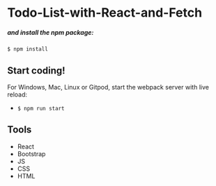 # Todo-List-with-React-and-Fetch


##### and install the npm package:
```
$ npm install
```

## Start coding!

For Windows, Mac, Linux or Gitpod, start the webpack server with live reload:
- `$ npm run start`
## Tools
- React
- Bootstrap
- JS
- CSS
- HTML



